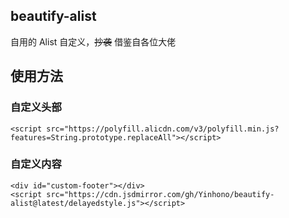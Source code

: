## beautify-alist
自用的 Alist 自定义，~~抄袭~~ 借鉴自各位大佬

## 使用方法

### 自定义头部
```
<script src="https://polyfill.alicdn.com/v3/polyfill.min.js?features=String.prototype.replaceAll"></script>
```

### 自定义内容
```
<div id="custom-footer"></div>
<script src="https://cdn.jsdmirror.com/gh/Yinhono/beautify-alist@latest/delayedstyle.js"></script>
```
